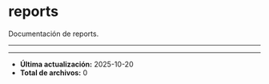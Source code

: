 # reports

Documentación de reports.

---

---

- **Última actualización:** 2025-10-20  
- **Total de archivos:** 0
